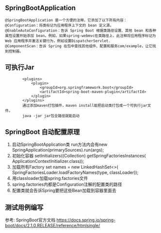 
## SpringBootApplication
```
@SpringBootApplication 是一个方便的注释，它添加了以下所有内容：
@Configuration：将类标记为应用程序上下文的 bean 定义源。
@EnableAutoConfiguration：告诉 Spring Boot 根据类路径设置、其他 bean 和各种属性设置开始添加 bean。例如，如果spring-webmvc在类路径上，此注释将应用程序标记为 Web 应用程序并激活关键行为，例如设置DispatcherServlet.
@ComponentScan：告诉 Spring 在包中查找其他组件、配置和服务com/example，让它找到控制器。
```

## 可执行Jar
```
        <plugins>
			<plugin>
				<groupId>org.springframework.boot</groupId>
				<artifactId>spring-boot-maven-plugin</artifactId>
			</plugin>
		</plugins>
		通过添加maven打包插件，maven install能把启动类打包成一个可执行jar文件。
		java -jar jar包全路径就能启动
```

## SpringBoot 自动配置原理
1. 启动SpringBootApplication类
   run方法内会有new SpringApplication(primarySources).run(args);
2. 初始化容器 
   setInitializers((Collection) getSpringFactoriesInstances(
   ApplicationContextInitializer.class));
3. 加载所有Factory
   set<String> names = new LinkedHashSet<>(
   SpringFactoriesLoader.loadFactoryNames(type, classLoader));
4. 用classloader加载spring.factories文件
5. spring.factories内都是Configuration注解的配置类的路径
6. 配置类就会告诉Spring要把这些Bean加载到容器里面去



## 测试用例编写

参考: SpringBoot官方文档 https://docs.spring.io/spring-boot/docs/2.1.0.RELEASE/reference/htmlsingle/
